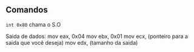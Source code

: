 ## Comandos

`int 0x80` chama o S.O

Saida de dados:
    mov eax, 0x04
    mov ebx, 0x01
    mov ecx, (ponteiro para a saida que você deseja)
    mov edx, (tamanho da saida)